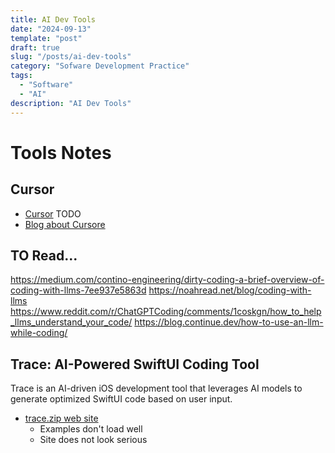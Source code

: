 ```yaml
---
title: AI Dev Tools
date: "2024-09-13"
template: "post"
draft: true
slug: "/posts/ai-dev-tools"
category: "Sofware Development Practice"
tags:
  - "Software"
  - "AI"
description: "AI Dev Tools"
---
```


# Tools Notes

## Cursor
- [Cursor](https://www.cursor.com) TODO
- [Blog about Cursore](https://www.vipshek.com/blog/cursor)

## TO Read...
https://medium.com/contino-engineering/dirty-coding-a-brief-overview-of-coding-with-llms-7ee937e5863d
https://noahread.net/blog/coding-with-llms
https://www.reddit.com/r/ChatGPTCoding/comments/1coskgn/how_to_help_llms_understand_your_code/
https://blog.continue.dev/how-to-use-an-llm-while-coding/

## Trace: AI-Powered SwiftUI Coding Tool
Trace is an AI-driven iOS development tool that leverages AI models to generate optimized SwiftUI code based on user input. 
- [trace.zip web site](https://www.trace.zip)
  - Examples don't load well
  - Site does not look serious

